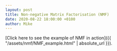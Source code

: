 ```yaml
---
layout: post
title: Non-negative Matrix Factorisation (NMF)
date: 2020-08-22 18:00:00 +0100
author: Mike
---
```




[Click here to see the example of NMF in action]({{ "/assets/nmf/NMF_example.html" | absolute_url }}).
